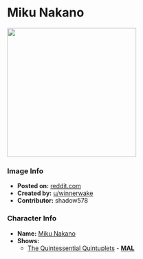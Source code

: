 # Miku Nakano

<img src="https://raw.githubusercontent.com/shadow578/Project-Padoru/master/Padoru/quintuplets-miku-nakano.png" height="300">

### Image Info
* **Posted on:**     [reddit.com](https://www.reddit.com/r/Padoru/comments/e11lbu/miku_nakano_5toubun_no_hayanome/)
* **Created by:**    [u/winnerwake](https://github.com/shadow578/Project-Padoru/blob/master/table-of-contents/creators/uwinnerwake.md)
* **Contributor:**   shadow578

### Character Info
* **Name:**   [Miku Nakano](https://myanimelist.net/character/160603)
* **Shows:**
  * [The Quintessential Quintuplets](https://github.com/shadow578/Project-Padoru/blob/master/table-of-contents/shows/TheQuintessentialQuintuplets.md) - [__MAL__](https://myanimelist.net/anime/38101/5-toubun_no_Hanayome)


